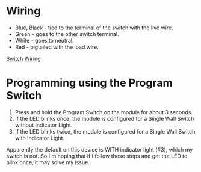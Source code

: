 Wiring
======
* Blue, Black - tied to the terminal of the switch with the live wire.
* Green - goes to the other switch terminal.
* White - goes to neutral.
* Red - pigtailed with the load wire.

[Switch](MonopriceInWallSwitch01.jpg)
[Wiring](MonopriceInWallSwitch02.jpg)

 
Programming using the Program Switch
====================================
1. Press and hold the Program Switch on the module for about 3 seconds.
2. If the LED blinks once, the module is configured for a Single Wall Switch without Indicator Light.
3. If the LED blinks twice, the module is configured for a Single Wall Switch with Indicator Light.

Apparently the default on this device is WITH indicator light (#3), which my switch is not. So I'm hoping that if I follow these steps and get the LED to blink once, it may solve my issue.